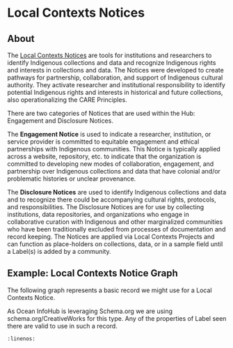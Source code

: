 # Local Contexts Notices

## About
The [Local Contexts Notices](https://localcontexts.org/notices/) are tools for institutions and researchers to identify Indigenous collections and data and recognize Indigenous rights and interests in collections and data.  The Notices were developed to create pathways for partnership, collaboration, and support of Indigenous cultural authority. They activate researcher and institutional responsibility to identify potential Indigenous rights and interests in historical and future collections, also operationalizing the CARE Principles.

There are two categories of Notices that are used within the Hub: Engagement and Disclosure Notices.

The **Engagement Notice** is used to indicate a researcher, institution, or service provider is committed to equitable engagement and ethical partnerships with Indigenous communities. This Notice is typically applied across a website, repository, etc. to indicate that the organization is committed to developing new modes of collaboration, engagement, and partnership over Indigenous collections and data that have colonial and/or problematic histories or unclear provenance.

The **Disclosure Notices** are used to identify Indigenous collections and data and to recognize there could be accompanying cultural rights, protocols, and responsibilities. The Disclosure Notices are for use by collecting institutions, data repositories, and organizations who engage in collaborative curation with Indigenous and other marginalized communities who have been traditionally excluded from processes of documentation and record keeping. The Notices are applied via Local Contexts Projects and can function as place-holders on collections, data, or in a sample field until a Label(s) is added by a community.

## Example: Local Contexts Notice Graph
The following graph represents a basic record we might use for a Local Contexts Notice.

As Ocean InfoHub is leveraging Schema.org we are using schema.org/CreativeWorks for this type. Any of the properties of Label seen there are valid to use in such a record.

```{literalinclude} ../../../odis-in/dataGraphs/thematics/CreativeWork/graphs/local-contexts-notice.json
:linenos:
```